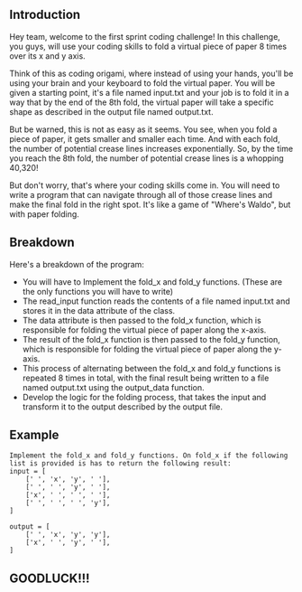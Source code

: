 
## Introduction

Hey team, welcome to the first sprint coding challenge! In this challenge, you guys, will use your coding skills to fold a virtual piece of paper 8 times over its x and y axis.

Think of this as coding origami, where instead of using your hands, you'll be using your brain and your keyboard to fold the virtual paper. You will be given a starting point, it's a file named input.txt and your job is to fold it in a way that by the end of the 8th fold, the virtual paper will take a specific shape as described in the output file named output.txt.

But be warned, this is not as easy as it seems. You see, when you fold a piece of paper, it gets smaller and smaller each time. And with each fold, the number of potential crease lines increases exponentially. So, by the time you reach the 8th fold, the number of potential crease lines is a whopping 40,320!

But don't worry, that's where your coding skills come in. You will need to write a program that can navigate through all of those crease lines and make the final fold in the right spot. It's like a game of "Where's Waldo", but with paper folding.

## Breakdown
Here's a breakdown of the program:

- You will have to Implement the fold_x and fold_y functions. (These are the only functions you will have to write)
- The read_input function reads the contents of a file named input.txt and stores it in the data attribute of the class.
- The data attribute is then passed to the fold_x function, which is responsible for folding the virtual piece of paper along the x-axis.
- The result of the fold_x function is then passed to the fold_y function, which is responsible for folding the virtual piece of paper along the y-axis.
- This process of alternating between the fold_x and fold_y functions is repeated 8 times in total, with the final result being written to a file named output.txt using the output_data function.
- Develop the logic for the folding process, that takes the input and transform it to the output described by the output file.

## Example

```
Implement the fold_x and fold_y functions. On fold_x if the following list is provided is has to return the following result:
input = [
    [' ', 'x', 'y', ' '],
    [' ', ' ', 'y', ' '],
    ['x', ' ', ' ', ' '],
    [' ', ' ', ' ', 'y'],
]

output = [
    [' ', 'x', 'y', 'y'],
    ['x', ' ', 'y', ' '],
]

```

## GOODLUCK!!!
